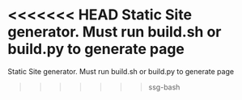 <<<<<<< HEAD
Static Site generator. Must run build.sh or build.py to generate page
=======
Static Site generator. Must run build.sh or build.py to generate page
>>>>>>> ssg-bash
